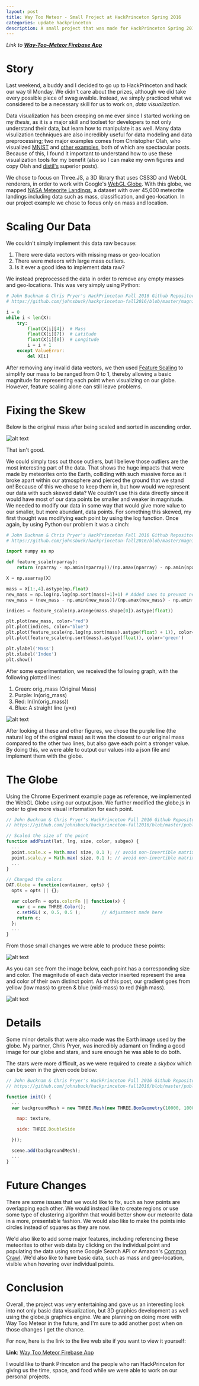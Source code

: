 ```yaml
---
layout: post
title: Way Too Meteor - Small Project at HackPrinceton Spring 2016
categories: update hackprinceton
description: A small project that was made for HackPrinceton Spring 2016 using Three.JS.
---
```


[comment]: Begin

*Link to **[Way-Too-Meteor Firebase App](https://way-too-meteor.firebaseapp.com/)***

# Story

Last weekend, a buddy and I decided to go up to HackPrinceton and hack our way til Monday.
We didn't care about the prizes, although we did take every possible piece of swag avaible.
Instead, we simply practiced what we considered to be a necessary skill for us to work on,
*<span title="We both work in data analytics.">data visualization</span>*.

Data visualization has been creeping on me ever since I started working on my
*<span title="Something that will surely become several posts when I get the time to write them.">thesis</span>*,
as it is a major skill and toolset for developers to not only understand their data, but learn how to manipulate it as well.
Many data visulization techniques are also incredibly useful for data modeling and data preprocessing;
two major examples comes from Christopher Olah, who visualized [MNIST](https://colah.github.io/posts/2014-10-Visualizing-MNIST/ "Visualizing MNIST")
and [other examples](https://colah.github.io/posts/2015-01-Visualizing-Representations/ "Visualizing Representations"), both of which are spectacular posts.
Because of this, I found it important to understand how to use these visualization tools for my benefit
(also so I can make my own figures and copy Olah and [distil's](http://distill.pub/ "Once again, spectacular")
superior posts).

We chose to focus on Three.JS, a 3D library that uses CSS3D and WebGL renderers, in order
to work with Google's [WebGL Globe](https://www.chromeexperiments.com/globe). With this globe,
we mapped [NASA Meteorite Landings](https://www.kaggle.com/nasa/meteorite-landings), a dataset with
over 45,000 meteorite landings including data such as mass, classification, and geo-location. In our
project example we chose to focus only on mass and location.

# Scaling Our Data

We couldn't simply implement this data raw because:

1. There were data vectors with missing mass or geo-location
2. There were meteors with large mass outliers.
3. Is it ever a good idea to implement data raw?

We instead preprocessed the data in order to remove any empty masses and geo-locations.
This was very simply using Python:

```python
# John Bucknam & Chris Pryer's HackPrinceton Fall 2016 Github Repository
# https://github.com/johnsbuck/hackprinceton-fall2016/blob/master/magnitude.py

i = 0
while i < len(X):
    try:
        float(X[i][4])  # Mass
        float(X[i][7])  # Latitude
        float(X[i][8])  # Longitude
        i = i + 1
    except ValueError:
        del X[i]
```

After removing any invalid data vectors, we then used [Feature Scaling](https://en.wikipedia.org/wiki/Feature_scaling "Standardization Post?")
to simplify our mass to be ranged from 0 to 1, thereby allowing a basic magnitude for representing each point when visualizing on our globe.
However, feature scaling alone can still leave problems.


# Fixing the Skew

Below is the original mass after being scaled and sorted in ascending order.

![alt text][orig_mass]

That isn't good.

We could simply toss out those outliers, but I believe those outliers are the most interesting part of the data.
<span title="They are pretty cool data points.">That shows the huge impacts that were made by meteorites onto the Earth,
colliding with such massive force as it broke apart within our atmosphere and pierced the ground that we stand on!</span>
Because of this we chose to keep them in, but how would we represent our data with such skewed data?
We couldn't use this data directly since it would have most of our data points be smaller and weaker in magnitude.
We needed to modify our data in some way that would give more value to our smaller, but more abundant, data points.
For something this skewed, my first thought was modifying each point by using the log function.
Once again, by using Python our problem it was a cinch:

```python
# John Bucknam & Chris Pryer's HackPrinceton Fall 2016 Github Repository
# https://github.com/johnsbuck/hackprinceton-fall2016/blob/master/magnitude.py

import numpy as np

def feature_scale(nparray):
    return (nparray - np.amin(nparray))/(np.amax(nparray) - np.amin(nparray))

X = np.asarray(X)

mass = X[1:,4].astype(np.float)
new_mass = np.log(np.log(np.sort(mass)+1)+1) # Added ones to prevent negative values
new_mass = (new_mass - np.amin(new_mass))/(np.amax(new_mass) - np.amin(new_mass))

indices = feature_scale(np.arange(mass.shape[0]).astype(float))

plt.plot(new_mass, color="red")
plt.plot(indices, color="blue")
plt.plot(feature_scale(np.log(np.sort(mass).astype(float) + 1)), color="purple") # Added one to prevent negative values
plt.plot(feature_scale(np.sort(mass).astype(float)), color='green')

plt.ylabel('Mass')
plt.xlabel('Index')
plt.show()
```

After some experimentation, we received the following graph, with the following plotted lines:

1. Green: orig_mass (Original Mass)
2. Purple: ln(orig_mass)
3. Red: ln(ln(orig_mass))
4. Blue: A straight line (y=x)

![alt text][new_masses]

After looking at these and other figures, we chose the purple line (the natural log of the original mass)
as it was the closest to our original mass compared to the other two lines, but also gave each point a stronger value.
By doing this, we were able to output our values into a json file and implement them with the globe.

# The Globe

Using the Chrome Experiment example page as reference, we implemented the WebGL Globe using our output.json.
We further modified the globe.js in order to give more visual information for each point.

```javascript
// John Bucknam & Chris Pryer's HackPrinceton Fall 2016 Github Repository
// https://github.com/johnsbuck/hackprinceton-fall2016/blob/master/public/globe.js

// Scaled the size of the point
function addPoint(lat, lng, size, color, subgeo) {
  ...
  point.scale.x = Math.max( size, 0.1 ); // avoid non-invertible matrix
  point.scale.y = Math.max( size, 0.1 ); // avoid non-invertible matrix
  ...
}

// Changed the colors
DAT.Globe = function(container, opts) {
  opts = opts || {};

  var colorFn = opts.colorFn || function(x) {
    var c = new THREE.Color();
    c.setHSL( x, 0.5, 0.5 );        // Adjustment made here
    return c;
  };
  ...
}
```

From those small changes we were able to produce these points:

![alt text][globe]

As you can see from the image below, each point has a corresponding size and color.
The magnitude of each data vector inserted represent the area and color of their own distinct point.
As of this post, our gradient goes from yellow (low mass) to green & blue (mid-mass) to red (high mass).

![alt text][close_up]

# Details

Some minor details that were also made was the Earth image used by the globe. My partner, Chris Pryer,
was incredibly adamant on finding a good image for our globe and stars, and sure enough he was able to do both.

The stars were more difficult, as we were required to create a
*<span title="We also tried a sphere before, but it created blended vertices on the top and bottom.">skybox</span>*
which can be seen in the given code below:

```javascript
// John Bucknam & Chris Pryer's HackPrinceton Fall 2016 Github Repository
// https://github.com/johnsbuck/hackprinceton-fall2016/blob/master/public/globe.js

function init() {
  ...
  var backgroundMesh = new THREE.Mesh(new THREE.BoxGeometry(10000, 10000, 10000), new THREE.MeshBasicMaterial({

    map: texture,

    side: THREE.DoubleSide

  }));

  scene.add(backgroundMesh);
  ...
}
```

# Future Changes

There are some issues that we would like to fix, such as how points are overlapping each other. We would instead
like to create regions or use some type of clustering algorithm that would better show our meteorite data in a more,
presentable fashion. We would also like to make the points into circles instead of squares as they are now.

We'd also like to add some major features, including referencing these meteorites to other web data by clicking
on the individual point and populating the data using some Google Search API or Amazon's
[Common Crawl](https://aws.amazon.com/public-datasets/common-crawl/ "Over 2 billion web pages viewed...").
We'd also like to have basic data, such as mass and geo-location, visible when hovering over individual points.

# Conclusion

Overall, the project was very entertaining and gave us an interesting look into  not only
basic data visualization, but 3D graphics development as well using the globe.js graphics engine.
We are planning on doing more with Way Too Meteor in the future, and I'm sure to add another
post when on those changes I get the chance.

For now, here is the link to the live web site if you want to view it yourself:

**Link**: [Way Too Meteor Firebase App](https://way-too-meteor.firebaseapp.com/)

I would like to thank Princeton and the people who ran HackPrinceton for giving us
the time, space, and food while we were able to work on our personal projects.

[comment]: References

[orig_mass]: /img/way-too-meteor/original_mass.png "Possibly one of the most skewed datasets I've ever seen."
[new_masses]: /img/way-too-meteor/new_masses.png "I love math."
[globe]: /img/way-too-meteor/globe_snap.png "This is either incredibly cool or anti-climatic."
[close_up]: /img/way-too-meteor/globe_close.png "The resolution of the Earth is 16k, in case you were wondering."
